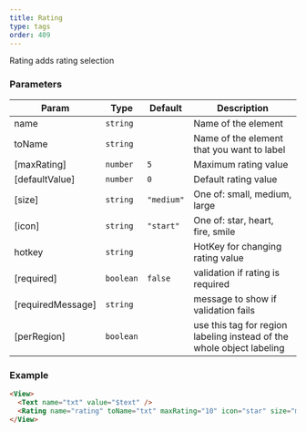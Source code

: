 ```yaml
---
title: Rating
type: tags
order: 409
---
```


Rating adds rating selection

### Parameters

| Param | Type | Default | Description |
| --- | --- | --- | --- |
| name | <code>string</code> |  | Name of the element |
| toName | <code>string</code> |  | Name of the element that you want to label |
| [maxRating] | <code>number</code> | <code>5</code> | Maximum rating value |
| [defaultValue] | <code>number</code> | <code>0</code> | Default rating value |
| [size] | <code>string</code> | <code>&quot;medium&quot;</code> | One of: small, medium, large |
| [icon] | <code>string</code> | <code>&quot;start&quot;</code> | One of: star, heart, fire, smile |
| hotkey | <code>string</code> |  | HotKey for changing rating value |
| [required] | <code>boolean</code> | <code>false</code> | validation if rating is required |
| [requiredMessage] | <code>string</code> |  | message to show if validation fails |
| [perRegion] | <code>boolean</code> |  | use this tag for region labeling instead of the whole object labeling |

### Example  
```html
<View>
  <Text name="txt" value="$text" />
  <Rating name="rating" toName="txt" maxRating="10" icon="star" size="medium" />
</View>
```
